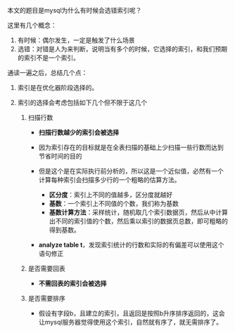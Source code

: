 本文的题目是mysql为什么有时候会选错索引呢？

这里有几个概念：

1. 有时候：偶尔发生，一定是触发了什么场景
2. 选错：对错是人为来判断，说明当有多个的时候，它选择的索引，和我们预期的索引不是一个索引。



通读一遍之后，总结几个点：

1. 索引是在优化器阶段选择的。

2. 索引的选择会考虑包括如下几个但不限于这几个

   1. 扫描行数

      - **扫描行数越少的索引会被选择**

      - 因为索引存在的目标就是在全表扫描的基础上少扫描一些行数而达到节省时间的目的
      - 但是这个是在实际执行前分析的，所以这是一个近似值，必然有一个计算每种索引会扫描多少行的一个粗略的估算方法。
        - **区分度**：索引上不同的值越多，区分度就越好
        - **基数**：一个索引上不同值的个数，我们称为基数
        - **基数计算方法**：采样统计，随机取几个索引数据页，然后从中计算出不同的索引值的个数，然后乘以索引的数据页总数，即可粗略的得到基数。
      - **analyze table t**，发现索引统计的行数和实际的有偏差可以使用这个语句修正

   2. 是否需要回表

      * **不需回表的索引会被选择**

   3. 是否需要排序

      - 假设有字段b，且建立的索引，且返回是按照b升序排序返回的，这会让mysql服务器觉得使用这个索引，自然就有序了，就无需排序了。





